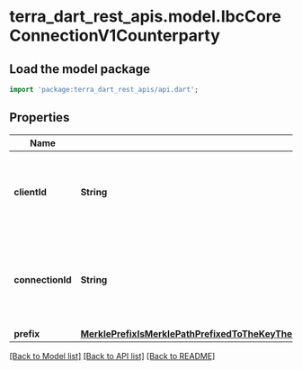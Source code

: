 # terra_dart_rest_apis.model.IbcCoreConnectionV1Counterparty

## Load the model package
```dart
import 'package:terra_dart_rest_apis/api.dart';
```

## Properties
Name | Type | Description | Notes
------------ | ------------- | ------------- | -------------
**clientId** | **String** | identifies the client on the counterparty chain associated with a given connection. | [optional] 
**connectionId** | **String** | identifies the connection end on the counterparty chain associated with a given connection. | [optional] 
**prefix** | [**MerklePrefixIsMerklePathPrefixedToTheKeyTheConstructedKeyFromThePathAndTheKeyWillBeAppendPathKeyPathAppendPathKeyPrefixKey**](MerklePrefixIsMerklePathPrefixedToTheKeyTheConstructedKeyFromThePathAndTheKeyWillBeAppendPathKeyPathAppendPathKeyPrefixKey.md) |  | [optional] 

[[Back to Model list]](../README.md#documentation-for-models) [[Back to API list]](../README.md#documentation-for-api-endpoints) [[Back to README]](../README.md)


